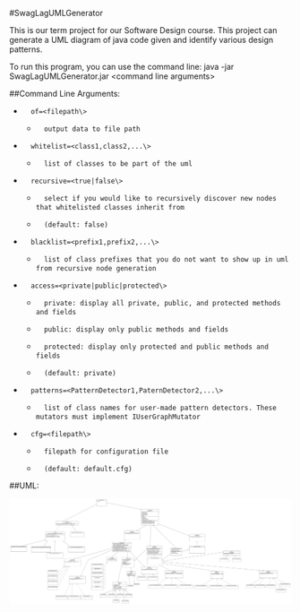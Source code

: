 #SwagLagUMLGenerator

This is our term project for our Software Design course.
This project can generate a UML diagram of java code given and identify various design patterns.

To run this program, you can use the command line:
java -jar SwagLagUMLGenerator.jar <command line arguments\>

##Command Line Arguments:

*		of=<filepath\> 
	*		output data to file path
*		whitelist=<class1,class2,...\>
	*		list of classes to be part of the uml
*		recursive=<true|false\>
	*		select if you would like to recursively discover new nodes that whitelisted classes inherit from
	*		(default: false)
*		blacklist=<prefix1,prefix2,...\>
	*		list of class prefixes that you do not want to show up in uml from recursive node generation
*		access=<private|public|protected\>
	*		private: display all private, public, and protected methods and fields
	*		public: display only public methods and fields
	*		protected: display only protected and public methods and fields
	*		(default: private)
*		patterns=<PatternDetector1,PaternDetector2,...\>
	*		list of class names for user-made pattern detectors. These mutators must implement IUserGraphMutator
*		cfg=<filepath\>
	*		filepath for configuration file 
	*		(default: default.cfg)


##UML:

![alt tag](./res/UML.png)